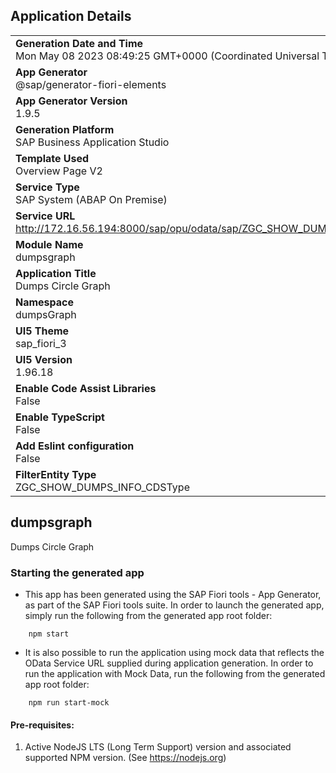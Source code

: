 ## Application Details
|               |
| ------------- |
|**Generation Date and Time**<br>Mon May 08 2023 08:49:25 GMT+0000 (Coordinated Universal Time)|
|**App Generator**<br>@sap/generator-fiori-elements|
|**App Generator Version**<br>1.9.5|
|**Generation Platform**<br>SAP Business Application Studio|
|**Template Used**<br>Overview Page V2|
|**Service Type**<br>SAP System (ABAP On Premise)|
|**Service URL**<br>http://172.16.56.194:8000/sap/opu/odata/sap/ZGC_SHOW_DUMPS_INFO_CDS_CDS
|**Module Name**<br>dumpsgraph|
|**Application Title**<br>Dumps Circle Graph|
|**Namespace**<br>dumpsGraph|
|**UI5 Theme**<br>sap_fiori_3|
|**UI5 Version**<br>1.96.18|
|**Enable Code Assist Libraries**<br>False|
|**Enable TypeScript**<br>False|
|**Add Eslint configuration**<br>False|
|**FilterEntity Type**<br>ZGC_SHOW_DUMPS_INFO_CDSType|

## dumpsgraph

Dumps Circle Graph

### Starting the generated app

-   This app has been generated using the SAP Fiori tools - App Generator, as part of the SAP Fiori tools suite.  In order to launch the generated app, simply run the following from the generated app root folder:

```
    npm start
```

- It is also possible to run the application using mock data that reflects the OData Service URL supplied during application generation.  In order to run the application with Mock Data, run the following from the generated app root folder:

```
    npm run start-mock
```

#### Pre-requisites:

1. Active NodeJS LTS (Long Term Support) version and associated supported NPM version.  (See https://nodejs.org)


